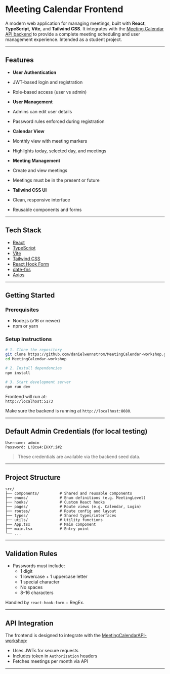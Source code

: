 # Meeting Calendar Frontend

A modern web application for managing meetings, built with **React**, **TypeScript**, **Vite**, and **Tailwind CSS**. It integrates with the [Meeting Calendar API backend](https://github.com/danielwennstrom/MeetingCalendarAPI-workshop) to provide a complete meeting scheduling and user management experience. Intended as a student project.

---

## Features

-  **User Authentication**
  - JWT-based login and registration
  - Role-based access (user vs admin)

-  **User Management**
  - Admins can edit user details
  - Password rules enforced during registration

-  **Calendar View**
  - Monthly view with meeting markers
  - Highlights today, selected day, and meetings

-  **Meeting Management**
  - Create and view meetings
  - Meetings must be in the present or future

-  **Tailwind CSS UI**
  - Clean, responsive interface
  - Reusable components and forms

---

## Tech Stack

- [React](https://reactjs.org/)
- [TypeScript](https://www.typescriptlang.org/)
- [Vite](https://vitejs.dev/)
- [Tailwind CSS](https://tailwindcss.com/)
- [React Hook Form](https://react-hook-form.com/)
- [date-fns](https://date-fns.org/)
- [Axios](https://axios-http.com/)

---

## Getting Started

### Prerequisites

- Node.js (v16 or newer)
- npm or yarn

### Setup Instructions

```bash
# 1. Clone the repository
git clone https://github.com/danielwennstrom/MeetingCalendar-workshop.git
cd MeetingCalendar-workshop

# 2. Install dependencies
npm install

# 3. Start development server
npm run dev
```

Frontend will run at:  
`http://localhost:5173`

Make sure the backend is running at `http://localhost:8080`.

---

## Default Admin Credentials (for local testing)

```
Username: admin  
Password: L!Bcu4:EHXY;i#2
```

> These credentials are available via the backend seed data.

---

## Project Structure

```
src/
├── components/         # Shared and reusable components
├── enums/              # Enum definitions (e.g. MeetingLevel)
├── hooks/              # Custom React hooks
├── pages/              # Route views (e.g. Calendar, Login)
├── routes/             # Route config and layout
├── types/              # Shared types/interfaces
├── utils/              # Utility functions
├── App.tsx             # Main component
├── main.tsx            # Entry point
└── ...
```

---

## Validation Rules

- Passwords must include:
  - 1 digit
  - 1 lowercase + 1 uppercase letter
  - 1 special character
  - No spaces
  - 8–16 characters

Handled by `react-hook-form` + RegEx.

---

## API Integration

The frontend is designed to integrate with the [MeetingCalendarAPI-workshop](https://github.com/danielwennstrom/MeetingCalendarAPI-workshop):

- Uses JWTs for secure requests
- Includes token in `Authorization` headers
- Fetches meetings per month via API

---